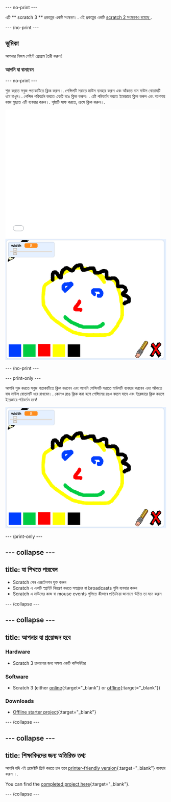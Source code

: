 \--- no-print \---

এটি ** scratch 3 ** প্রকল্পের একটি সংস্করণ।. এই প্রকল্পের একটি [ scratch 2 সংস্করণও রয়েছে ](https://projects.raspberrypi.org/en/projects/paint-box-scratch2).

\--- /no-print \---

## ভূমিকা

আপনার নিজস্ব পেইন্ট প্রোগ্রাম তৈরী করুন!

### আপনি যা বানাবেন

\--- no-print \---

শুরু করতে সবুজ পতাকাটিতে ক্লিক করুন।. পেন্সিলটি সরাতে মাউস ব্যবহার করুন এবং আঁকতে বাম মাউস বোতামটি ধরে রাখুন।. পেন্সিল পরিবর্তন করতে একটি রঙে ক্লিক করুন।. এটি পরিবর্তন করতে ইরেজারে ক্লিক করুন এবং আপনার কাজ মুছতে এটি ব্যবহার করুন।. পৃষ্ঠাটি সাফ করতে, ক্রসে ক্লিক করুন।.

<div class="scratch-preview">
  <iframe allowtransparency="true" width="485" height="402" src="//scratch.mit.edu/projects/embed/267243161/?autostart=false" frameborder="0" scrolling="no"></iframe>
  <img src="images/showcase.png">
</div>

\--- /no-print \---

\--- print-only \---

আপনি শুরু করতে সবুজ পতাকাটিতে ক্লিক করবেন এবং আপনি পেন্সিলটি সরাতে মাউসটি ব্যবহার করবেন এবং আঁকতে বাম মাউস বোতামটি ধরে রাখবেন।. কোনও রঙে ক্লিক করা হলে পেন্সিলের রঙও বদলে যাবে এবং ইরেজারে ক্লিক করলে ইরেজারে পরিবর্তন হবে!

![showcase](images/showcase.png)

\--- /print-only \---

## \--- collapse \---

## title: যা শিখতে পারবেন

+ Scratch পেন এক্সটেনশন যুক্ত করুন
+ Scratch এ একটি স্প্রাইট নিয়ন্ত্রণ করতে সম্প্রচার বা broadcasts গুলি ব্যবহার করুন
+ Scratch এ মাউসের কাজ বা mouse events গুলিতে কীভাবে প্রতিক্রিয়া জানানো উচিত তা মনে করুন

\--- /collapse \---

## \--- collapse \---

## title: আপনার যা প্রয়োজন হবে

### Hardware

+ Scratch 3 চালানোর জন্য সক্ষম একটি কম্পিউটার

### Software

+ Scratch 3 (either [online](https://rpf.io/scratchon){:target="_blank"} or [offline](https://rpf.io/scratchoff){:target="_blank"})

### Downloads

+ [Offline starter project](https://rpf.io/p/en/paint-box-go){:target="_blank"}

\--- /collapse \---

## \--- collapse \---

## title: শিক্ষাবিদদের জন্য অতিরিক্ত তথ্য

আপনি যদি এই প্রজেক্টটি প্রিন্ট করতে চান তবে [printer-friendly version](https://projects.raspberrypi.org/en/projects/paint-box/print){:target="_blank"} ব্যবহার করুন ।.

You can find the [completed project here](https://rpf.io/p/en/paint-box-get){:target="_blank"}.

\--- /collapse \---